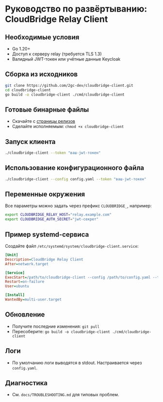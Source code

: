# Руководство по развёртыванию: CloudBridge Relay Client

## Необходимые условия
- Go 1.20+
- Доступ к серверу relay (требуется TLS 1.3)
- Валидный JWT-токен или учётные данные Keycloak

## Сборка из исходников
```bash
git clone https://github.com/2gc-dev/cloudbridge-client.git
cd cloudbridge-client
go build -o cloudbridge-client ./cmd/cloudbridge-client
```

## Готовые бинарные файлы
- Скачайте с [страницы релизов](https://github.com/2gc-dev/cloudbridge-client/releases)
- Сделайте исполняемым: `chmod +x cloudbridge-client`

## Запуск клиента
```bash
./cloudbridge-client --token "ваш-jwt-токен"
```

## Использование конфигурационного файла
```bash
./cloudbridge-client --config config.yaml --token "ваш-jwt-токен"
```

## Переменные окружения
Все параметры можно задать через префикс `CLOUDBRIDGE_`, например:
```bash
export CLOUDBRIDGE_RELAY_HOST="relay.example.com"
export CLOUDBRIDGE_AUTH_SECRET="jwt-секрет"
```

## Пример systemd-сервиса
Создайте файл `/etc/systemd/system/cloudbridge-client.service`:
```ini
[Unit]
Description=CloudBridge Relay Client
After=network.target

[Service]
ExecStart=/path/to/cloudbridge-client --config /path/to/config.yaml --token "ваш-jwt-токен"
Restart=on-failure
User=ubuntu

[Install]
WantedBy=multi-user.target
```

## Обновление
- Получите последние изменения: `git pull`
- Пересоберите: `go build -o cloudbridge-client ./cmd/cloudbridge-client`

## Логи
- По умолчанию логи выводятся в stdout. Настраивается через `config.yaml`.

## Диагностика
- См. `docs/TROUBLESHOOTING.md` для типовых проблем. 